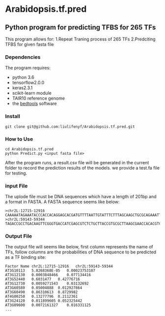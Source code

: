 # Arabidopsis.tf.pred
## Python program for predicting TFBS for 265 TFs
This program allows for:
  1.Repeat Traning process of 265 TFs
  2.Predciting TFBS for given fasta file
### Dependencies
The program requires:
  * python 3.6
  * tensorflow2.0.0
  * keras2.3.1
  * scikit-learn module
  * TAIR10 reference genome
  * the [bedtools](https://bedtools.readthedocs.io/en/latest/) software
### Install
```
git clone git@github.com:liulifenyf/Arabidopsis.tf.pred.git

```

### How to Use
```
cd Arabidopsis.tf.pred
python Predict.py <input fasta file>
```
After the program runs, a result.csv file will be generated in the current folder to record the prediction results of the models.
we provide a test.fa file for testing.
### input File
The uplode file must be DNA sequences which have a length of 201bp and a format in FASTA.
A FASTA sequence seems like below:
```
>chr2L:12715-12916
CAAAAATAGAAATACCCACCACAGGAGCACGATGTTTTAATTGTATTTCTTTAGCAAGCTGCGCAGAAATTCGGCGGGGCATGTGTGGTGGTGCATTGCCACTTGCCGACGGGACGGCAGTTGCCGCGGTCTGCGCTGGTGGCAAATGCAGAAGGAAAACCGAGACTGTACTGGCATTTGTTGCTGACCACAAAGTTGGCG
>chr2L:59143-59344
TAGACCGCCTGACAAGTTCGGGTGACCATCGAGCGTCTCTGCTTACCGTGCGCTTAAGCGAACCACACGTCCTAATCGAAACAACTATACAGCGCGACTGTGCGGACGAGTGTCTTGAGACTCTGGGCAAGCGCAGCCAGCCAACCAAGTTTCGAAGTCTGGCTTTTGGGCCAAGCTTGGTCTGCGCCACGCTTGGCCCCG

```
### Output File
The output file will seems like below, first column represents the name of TFs, follow columns are the probabilities of DNA sequence to be predicted as a TF binding site:
```
Factor Name	chr2L:12715-12916	chr2L:59143-59344
AT3G10113	5.8268368E-05	0.00023753107
AT3G12130	0.0003848466	0.077134416
AT3G52440	0.6031477	0.42776716
AT3G12730	0.0059271543	0.03132692
AT3G60580	0.05004888	0.012927864
AT3G60490	0.86310613	0.8729982
AT4G00250	0.13277796	0.2112361
AT3G24120	0.011899605	0.052325442
AT3G09600	0.0072161327	0.016331125
...

```
